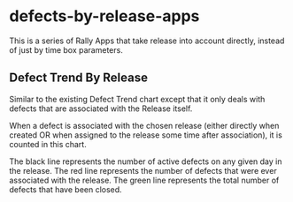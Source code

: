 defects-by-release-apps
=======================

This is a series of Rally Apps that take release into account directly, instead of
just by time box parameters.

## Defect Trend By Release

Similar to the existing Defect Trend chart except that it only deals with defects that
are associated with the Release itself.  

When a defect is associated with the chosen release (either directly when created OR
when assigned to the release some time after association), it is counted in this chart.

The black line represents the number of active defects on any given day in the release.
The red line represents the number of defects that were ever associated with the release.
The green line represents the total number of defects that have been closed.